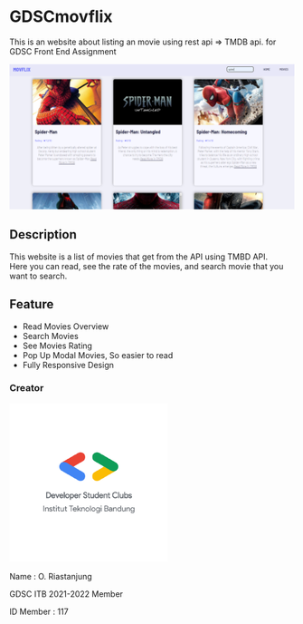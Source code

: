 # GDSCmovflix
This is an website about listing an movie using rest api => TMDB api. for GDSC Front End Assignment

![Image of Thumbnail MOVFLIX](/images/thumbnailPage.PNG)


## Description
This website is a list of movies that get from the API using TMBD API.   
Here you can read, see the rate of the movies, and search movie that you want to search.

## Feature
* Read Movies Overview
* Search Movies
* See Movies Rating
* Pop Up Modal Movies, So easier to read
* Fully Responsive Design

### Creator
![Image of GDSC](/images/gdsc.png)  


Name : O. Riastanjung  

GDSC ITB 2021-2022 Member  

ID Member : 117  



